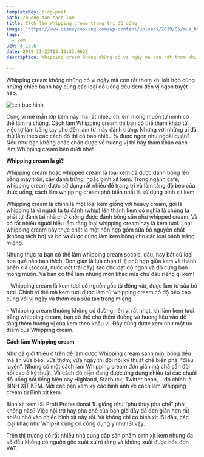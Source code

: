 ```yaml
---
templateKey: blog-post
path: /huong-dan-cach-lam
title: Cách làm Whipping cream trang trí đồ uống
image: 'https://www.disneycooking.com/wp-content/uploads/2019/05/mua_heavy_whipping_cream_%E1%BB%9F_%C4%91%C3%A2u.jpg' 
tags:
  - kem
uev: 4.18.6
date: 2019-11-23T13:12:33.962Z
description: Whipping cream không những có vị ngậy mà còn rất thơm khi kết hợp cùng những chiếc bánh hay cùng các loại đồ uống đều đem đến vị ngon tuyệt hảo.

---
```



Whipping cream không những có vị ngậy mà còn rất thơm khi kết hợp cùng những chiếc bánh hay cùng các loại đồ uống đều đem đến vị ngon tuyệt hảo. 

![ten buc hinh](https://vietblend.vn/wp-content/uploads/2018/12/cream-008.jpg "ten buc hinh")

Cũng vì mê mẩn lớp kem này mà rất nhiều chị em mong muốn tự mình có thể làm ra chúng. Cách làm Whipping cream thì bạn có thể tham khảo từ việc tự làm bằng tay cho đến làm từ máy đánh trứng. Nhưng với những ai đã thử làm theo các cách đó thì có bao nhiêu % được ngon như ngoài quán? Nếu như bạn không chắc chắn được về hương vị thì hãy tham khảo cách làm Whipping cream bên dưới nhé!

**Whipping cream là gì?**

Whipping cream hoặc whipped cream là loại kem đã được đánh bông lên bằng máy trộn, cây đánh trứng, hoặc bình xịt kem. Trong ngành cafe, whipping cream được sử dụng rất nhiều để trang trí và làm tăng độ béo của thức uống, cách làm whipping cream phổ biến nhất là sử dụng bình xịt kem.

Whipping cream là chính là một loại kem giống với heavy cream, gọi là whipping là vì người ta tự đánh (whip) lên thành kem có nghĩa là chúng ta phải tự đánh tại nhà chứ không được đánh bông sẵn như whipped cream. Và có rất nhiều người hiểu lầm rằng loại whipping cream này là kem tươi. Loại whipping cream này thực chất là một hỗn hợp gồm sữa bò nguyên chất (không tách bơ) và bơ và được dùng làm kem bông cho các loại bánh tráng miệng.


Nhưng thực ra bạn có thể làm whipping cream socola, dâu, hay bất cứ loại hoa quả nào bạn thích. Đơn giản là lựa chọn tỉ lệ phù hợp giữa kem và thành phần kia (socola, nước cốt trái cây) sao cho đạt độ ngon và độ cứng bạn mong muốn. Và bạn có thể làm những món khác nữa chứ đâu riêng gì kem!

– Whipping cream là kem tươi có nguồn gốc từ động vật, được làm từ sữa bò tươi. Chính vì thế mà kem tươi được làm từ whipping cream có độ béo cao cùng với vị ngậy và thơm của sữa tan trong miệng.

– Whipping cream thường không có đường nên vị rất nhạt, khi làm kem tươi bằng whipping cream, bạn có thể cho thêm đường và hương liệu vào để tăng thêm hương vị của kem theo khẩu vị. Đây cũng được xem như một ưu điểm của Whipping cream.

**Cách làm Whipping cream**

Như đã giới thiệu ở trên để làm được Whipping cream sánh mịn, bông đều mà ăn vừa béo, vừa thơm, vừa ngậy thì đòi hỏi kỹ thuật chế biến phải “điêu luyện”. Nhưng có một cách làm Whipping cream đơn giản mà chả cần đòi hỏi cao ở kỹ thuật. Và cách đó hiện đang được ứng dụng nhiều tại các chuỗi đồ uống nổi tiếng hiện nay Highland, Starbuck, Twitter bean,… đó chính là BÌNH XỊT KEM. Mời các bạn xem kỹ các hình ảnh về cách làm Whipping cream từ Bình xịt kem 

Bình xịt kem ISI Profi Professional 1L giống như “phù thủy pha chế” phải không nào? Việc nội trợ hay pha chế của bạn giờ đây đã đơn giản hơn rất nhiều nhờ vào chiếc bình xịt này rồi. Và không chỉ có bình xịt ISI đâu, các loại khác như Whip-it cũng có công dụng y như ISI vậy.

Trên thị trường có rất nhiều nhà cung cấp sản phẩm bình xịt kem nhưng đa số đều không có nguồn gốc xuất xứ rõ ràng và không xuất được hóa đơn VAT.